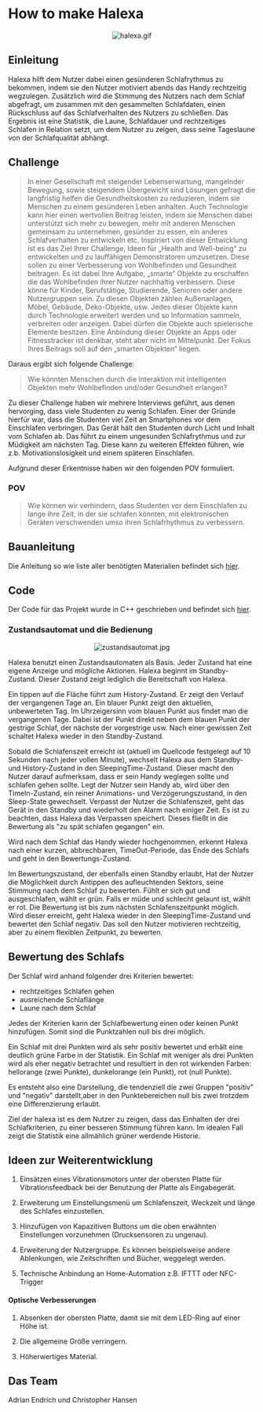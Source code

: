 # How to make Halexa

<p align="center">
<img src="images/halexa.gif" alt="halexa.gif"/>
</p>

## Einleitung
Halexa hilft dem Nutzer dabei einen gesünderen Schlafrythmus zu bekommen, indem sie den Nutzer motiviert abends das Handy rechtzeitig wegzulegen.
Zusätzlich wird die Stimmung des Nutzers nach dem Schlaf abgefragt, um zusammen mit den gesammelten Schlafdaten, einen Rückschluss auf das Schlafverhalten des Nutzers zu schließen.
Das Ergebnis ist eine Statistik, die Laune, Schlafdauer und rechtzeitiges Schlafen in Relation setzt, um dem Nutzer zu zeigen, dass seine Tageslaune von der Schlafqualität abhängt.

## Challenge

> In einer Gesellschaft mit steigender Lebenserwartung, mangelnder Bewegung, sowie
steigendem Übergewicht sind Lösungen gefragt die langfristig helfen die
Gesundheitskosten zu reduzieren, indem sie Menschen zu einem gesünderen Leben
anhalten. Auch Technologie kann hier einen wertvollen Beitrag leisten, indem sie
Menschen dabei unterstützt sich mehr zu bewegen, mehr mit anderen Menschen
gemeinsam zu unternehmen, gesünder zu essen, ein anderes Schlafverhalten zu
entwickeln etc.
Inspiriert von dieser Entwicklung ist es das Ziel Ihrer Challenge, Ideen für „Health and
Well-being“ zu entwickelten und zu lauffähigen Demonstratoren umzusetzen. Diese
sollen zu einer Verbesserung von Wohlbefinden und Gesundheit beitragen. Es ist
dabei Ihre Aufgabe, „smarte“ Objekte zu erschaffen die das Wohlbefinden ihrer
Nutzer nachhaltig verbessern. Diese könne für Kinder, Berufstätige, Studierende,
Senioren oder andere Nutzergruppen sein. Zu diesen Objekten zählen
Außenanlagen, Möbel, Gebäude, Deko-Objekte, usw. Jedes dieser Objekte kann
durch Technologie erweitert werden und so Information sammeln, verbreiten oder
anzeigen. Dabei dürfen die Objekte auch spielerische Elemente besitzen. Eine
Anbindung dieser Objekte an Apps oder Fitnesstracker ist denkbar, steht aber nicht
im Mittelpunkt. Der Fokus Ihres Beitrags soll auf den „smarten Objekten“ liegen.

Daraus ergibt sich folgende Challenge:

> Wie könnten Menschen durch die Interaktion mit intelligenten
> Objekten mehr Wohlbefinden und/oder Gesundheit erlangen?


Zu dieser Challenge haben wir mehrere Interviews geführt, aus denen hervorging, dass viele Studenten zu wenig Schlafen. Einer der Gründe hierfür war, dass die Studenten viel Zeit an Smartphones vor dem Einschlafen verbringen. Das Gerät hält den Studenten durch Licht und Inhalt vom Schlafen ab. Das führt zu einem ungesunden Schlafrythmus und zur Müdigkeit am nächsten Tag. Diese kann zu weiteren Effekten führen, wie z.b. Motivationslosigkeit und einem späteren Einschlafen.

Aufgrund dieser Erkentnisse haben wir den folgenden POV formuliert.

### POV

  > Wie können wir verhindern, dass Studenten vor dem Einschlafen zu lange ihre Zeit,
  in der sie schlafen könnten, mit elektronischen Geräten verschwenden umso ihren
  Schlafrhythmus zu verbessern.

## Bauanleitung

Die Anleitung so wie liste aller benötigten Materialien befindet sich [hier](INSTRUCTIONS.md).

## Code

Der Code für das Projekt wurde in C++ geschrieben und befindet sich [hier](code/).

### Zustandsautomat und die Bedienung

<p align="center">
<img src="/images/zustandsautomat.jpg" alt="zustandsautomat.jpg"/>
</p>

Halexa benutzt einen Zustandsautomaten als Basis. Jeder Zustand hat eine eigene Anzeige und mögliche Aktionen.
Halexa beginnt im Standby-Zustand. Dieser Zustand zeigt lediglich die Bereitschaft von Halexa.

Ein tippen auf die Fläche führt zum History-Zustand. Er zeigt den Verlauf der vergangenen Tage an. Ein blauer Punkt zeigt den aktuellen, unbewerteten Tag. Im Uhrzeigersinn vom blauen Punkt aus findet man die vergangenen Tage. Dabei ist der Punkt direkt neben dem blauen Punkt der gestrige Schlaf, der nächste der vorgestrige usw. Nach einer gewissen Zeit schaltet Halexa wieder in den Standby-Zustand.

Sobald die Schlafenszeit erreicht ist (aktuell im Quellcode festgelegt auf 10 Sekunden nach jeder vollen Minute), wechselt Halexa aus dem Standby- und History-Zustand in den SleepingTime-Zustand. Dieser macht den Nutzer darauf aufmerksam, dass er sein Handy weglegen sollte und schlafen gehen sollte. Legt der Nutzer sein Handy ab, wird über den TimeIn-Zustand, ein reiner Animations- und Verzögerungszustand, in den Sleep-State gewechselt.
Verpasst der Nutzer die Schlafenszeit, geht das Gerät in den Standby und wiederholt den Alarm nach einiger Zeit. Es ist zu beachten, dass Halexa das Verpassen speichert. Dieses fließt in die Bewertung als "zu spät schlafen gegangen" ein.

Wird nach dem Schlaf das Handy wieder hochgenommen, erkennt Halexa nach einer kurzen, abbrechbaren, TimeOut-Periode, das Ende des Schlafs und geht in den Bewertungs-Zustand.

Im Bewertungszustand, der ebenfalls einen Standby erlaubt, Hat der Nutzer die Möglichkeit durch Antippen des aufleuchtenden Sektors, seine Stimmung nach dem Schlaf zu bewerten. Fühlt er sich gut und ausgeschlafen, wählt er grün. Falls er müde und schlecht gelaunt ist, wählt er rot. Die Bewertung ist bis zum nächsten Schlafenszeitpunkt möglich. Wird dieser erreicht, geht Halexa wieder in den SleepingTime-Zustand und bewertet den Schlaf negativ. Das soll den Nutzer motivieren rechtzeitig, aber zu einem flexiblen Zeitpunkt, zu bewerten.

## Bewertung des Schlafs

Der Schlaf wird anhand folgender drei Kriterien bewertet:

* rechtzeitiges Schlafen gehen
* ausreichende Schlaflänge
* Laune nach dem Schlaf

Jedes der Kriterien kann der Schlafbewertung einen oder keinen Punkt hinzufügen. Somit sind die Punktzahlen null bis drei möglich.

Ein Schlaf mit drei Punkten wird als sehr positiv bewertet und erhält eine deutlich grüne Farbe in der Statistik.
Ein Schlaf mit weniger als drei Punkten wird als eher negativ betrachtet und resultiert in den rot wirkenden Farben: hellorange (zwei Punkte), dunkelorange (ein Punkt), rot (null Punkte).

Es entsteht also eine Darstellung, die tendenziell die zwei Gruppen "positiv" und "negativ" darstellt,aber in den Punktebereichen null bis zwei trotzdem eine Differenzierung erlaubt.

Ziel der halexa ist es dem Nutzer zu zeigen, dass das Einhalten der drei Schlafkriterien, zu einer besseren Stimmung führen kann. Im idealen Fall zeigt die Statistik eine allmählich grüner werdende Historie.

## Ideen zur Weiterentwicklung

1. Einsätzen eines Vibrationsmotors unter der obersten Platte für Vibrationsfeedback bei der Benutzung der Platte als Eingabegerät.

2. Erweiterung um Einstellungsmenü um Schlafenszeit, Weckzeit und länge des Schlafes einzustellen.

3. Hinzufügen von Kapazitiven Buttons um die oben erwähnten Einstellungen vorzunehmen (Drucksensoren zu ungenau).

4. Erweiterung der Nutzergruppe. Es können beispielsweise andere Ablenkungen, wie Zeitschriften und Bücher, weggelegt werden.

5. Technische Anbindung an Home-Automation z.B. IFTTT oder NFC-Trigger

#### Optische Verbesserungen

1. Absenken der obersten Platte, damit sie mit dem LED-Ring auf einer Höhe ist.

2. Die allgemeine Größe verringern.

3. Höherwertiges Material.

## Das Team

Adrian Endrich und Christopher Hansen
